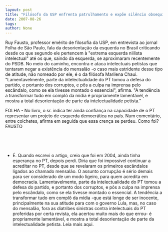 ```yaml
---
layout: post
title: "Filósofo da USP enfrenta patrulhamento e expõe silêncio obsequioso dos intelectuais"
date: 2007-08-26
tags: 
author: None
---
```

Ruy Fausto, professor em&eacute;rito de filosofia da USP, em entrevista ao jornal Folha de S&atilde;o Paulo, fala da desorienta&ccedil;&atilde;o da esquerda no Brasil criticando desde os que segundo ele pertencem &agrave; &quot;extrema esquerda niilista intelectual&quot; at&eacute; os que, saindo da esquerda, se aproximaram recentemente do PSDB. 
No meio do caminho, encontra e ataca intelectuais petistas que tentaram negar a exist&ecirc;ncia do mensal&atilde;o -o caso mais estridente desse tipo de atitude, n&atilde;o nomeado por ele, &eacute; o da fil&oacute;sofa Marilena Chaui. &quot;Lamentavelmente, parte da intelectualidade do PT tomou a defesa do partido, e portanto dos corruptos, e p&ocirc;s a culpa na imprensa pelo esc&acirc;ndalo, como se ela tivesse montado o essencial&quot;, afirma. &quot;A tend&ecirc;ncia a transformar tudo em compl&ocirc; da m&iacute;dia &eacute; propriamente lament&aacute;vel, e mostra a total desorienta&ccedil;&atilde;o de parte da intelectualidade petista.&quot;

FOLHA - No livro, o sr. indica ter ainda confian&ccedil;a na capacidade de o PT representar um projeto de esquerda democr&aacute;tica no pa&iacute;s. Num coment&aacute;rio, entre colchetes, afirma em seguida que essa cren&ccedil;a se perdeu. Como foi? 
FAUSTO 

&nbsp;

&nbsp;
- &Eacute;. Quando escrevi o artigo, creio que foi em 2004, ainda tinha esperan&ccedil;a no PT, depois perdi. Diria que foi imposs&iacute;vel continuar a acreditar no PT, desde que se revelaram os primeiros esc&acirc;ndalos ligados ao chamado mensal&atilde;o. O assunto corrup&ccedil;&atilde;o &eacute; s&eacute;rio demais para ser considerado de um modo ligeiro, para quem acredita em democracia. Lamentavelmente, parte da intelectualidade do PT tomou a defesa do partido, e portanto dos corruptos, e p&ocirc;s a culpa na imprensa pelo esc&acirc;ndalo, como se ela tivesse montado o essencial. 
A tend&ecirc;ncia a transformar tudo em compl&ocirc; da m&iacute;dia -que est&aacute; longe de ser inocente, principalmente na sua atitude para com o governo Lula, mas, no caso do mensal&atilde;o, fora as diatribes sinistras contra intelectuais do PT proferidas por certa revista, ela acertou muito mais do que errou- &eacute; propriamente lament&aacute;vel, e mostra a total desorienta&ccedil;&atilde;o de parte da intelectualidade petista. 
Leia mais aqui.

&nbsp; 